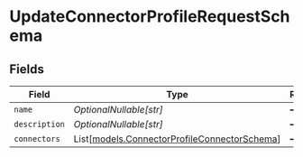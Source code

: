 # UpdateConnectorProfileRequestSchema


## Fields

| Field                                                                                        | Type                                                                                         | Required                                                                                     | Description                                                                                  |
| -------------------------------------------------------------------------------------------- | -------------------------------------------------------------------------------------------- | -------------------------------------------------------------------------------------------- | -------------------------------------------------------------------------------------------- |
| `name`                                                                                       | *OptionalNullable[str]*                                                                      | :heavy_minus_sign:                                                                           | N/A                                                                                          |
| `description`                                                                                | *OptionalNullable[str]*                                                                      | :heavy_minus_sign:                                                                           | N/A                                                                                          |
| `connectors`                                                                                 | List[[models.ConnectorProfileConnectorSchema](../models/connectorprofileconnectorschema.md)] | :heavy_minus_sign:                                                                           | N/A                                                                                          |